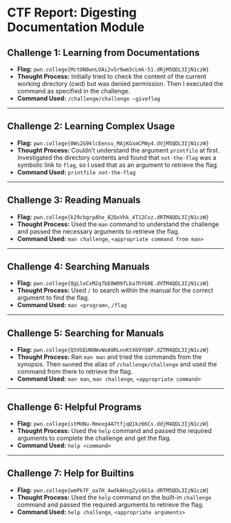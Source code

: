 # CTF Report: Digesting Documentation Module

## Challenge 1: Learning from Documentations
- **Flag:** `pwn.college{MctON8wnLOAi2vSr9wm3cLmk-51.dRjM5QDL3IjN1czW}`
- **Thought Process:** Initially tried to check the content of the current working directory (cwd) but was denied permission. Then I executed the command as specified in the challenge.
- **Command Used:** `/challenge/challenge –giveflag`

---

## Challenge 2: Learning Complex Usage
- **Flag:** `pwn.college{0Ws2G9klcEensu_MAjKGxmCPWy4.dVjM5QDL3IjN1czW}`
- **Thought Process:** Couldn’t understand the argument `printfile` at first. Investigated the directory contents and found that `not-the-flag` was a symbolic link to `flag`, so I used that as an argument to retrieve the flag.
- **Command Used:** `printfile not-the-flag`

---

## Challenge 3: Reading Manuals
- **Flag:** `pwn.college{k29cbgrpAho_82QxVhk_4T12Cvz.dRTM4QDL3IjN1czW}`
- **Thought Process:** Used the `man` command to understand the challenge and passed the necessary arguments to retrieve the flag.
- **Command Used:** `man challenge`, `<appropriate command from man>`

---

## Challenge 4: Searching Manuals
- **Flag:** `pwn.college{QgLloCxM2q7bE8W09fLba7hYG0E.dVTM4QDL3IjN1czW}`
- **Thought Process:** Used `/` to search within the manual for the correct argument to find the flag.
- **Command Used:** `man <program>`, `/flag`

---

## Challenge 5: Searching for Manuals
- **Flag:** `pwn.college{QSVGEUN9WvWoA9RLnnKtX69YQ8P.dZTM4QDL3IjN1czW}`
- **Thought Process:** Ran `man man` and tried the commands from the synopsis. Then `man`ned the alias of `/challenge/challenge` and used the command from there to retrieve the flag.
- **Command Used:** `man man`, `man challenge`, `<appropriate command>`

---

## Challenge 6: Helpful Programs
- **Flag:** `pwn.college{stMUNu-Rmexg4A7tfjqQ1kz66Cs.ddjM4QDL3IjN1czW}`
- **Thought Process:** Used the `help` command and passed the required arguments to complete the challenge and get the flag.
- **Command Used:** `help <command>`

---

## Challenge 7: Help for Builtins
- **Flag:** `pwn.college{wmPk7F_oa7H_4wdkAHsgZyi6G1a.dRTM5QDL3IjN1czW}`
- **Thought Process:** Used the `help` command on the built-in `challenge` command and passed the required arguments to retrieve the flag.
- **Command Used:** `help challenge`, `<appropriate arguments>`

